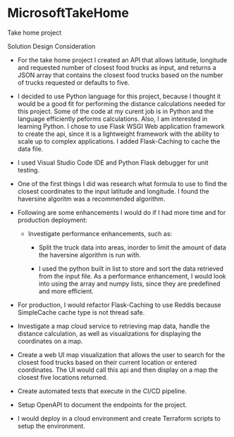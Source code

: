 # MicrosoftTakeHome
Take home project

Solution Design Consideration

- For the take home project I created an API that allows latitude, longitude and requested number of closest food trucks as input, and returns a JSON array that contains the closest food trucks based on the number of trucks requested or defaults to five.

- I decided to use Python language for this project, because I thought it would be a good fit for performing the distance calculations needed for this project.   Some of the code at my curent job is in Python and the language efficiently peforms calculations.  Also, I am interested in learning Python.  I chose to use Flask WSGI Web application framework to create the api, since it is a lightweight framework with the ability to scale up to complex applications.  I added Flask-Caching to cache the data file.

 - I used Visual Studio Code IDE and Python Flask debugger for unit testing. 

- One of the first things I did was research what formula to use to find the closest coordinates to the input latitude and longitude. I found the haversine algoritm was a recommended algorithm.  

- Following are some enhancements I would do if I had more time and for production deployment:

  - Investigate performance enhancements, such as:
  
    - Split the truck data into areas, inorder to limit the amount of data the haversine algorithm is run with.

     - I used the python built in list to store and sort the data retrieved from the input file.  As a performance enhancement, I would look into using the array and numpy lists, since they are predefined and more efficient. 
    
 - For production, I would refactor Flask-Caching to use Reddis because SimpleCache cache type is not thread safe.

 - Investigate a map cloud service to retrieving map data, handle the distance calculation, as well as visualizations for displaying the coordinates on a map. 

  - Create a web UI map visualization that allows the user to search for the closest food trucks based on their current location or entered coordinates.  The UI would call this api and then display on a map the closest five locations returned.
  
  - Create automated tests that execute in the CI/CD pipeline.  
  
  - Setup OpenAPI to document the endpoints for the project.  
  
  - I would deploy in a cloud environment and create Terraform scripts to setup the environment. 
